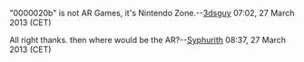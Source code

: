 "0000020b" is not AR Games, it's Nintendo
Zone.--[3dsguy](User:3dsguy "wikilink") 07:02, 27 March 2013 (CET)

All right thanks. then where would be the
AR?--[Syphurith](User:Syphurith "wikilink") 08:37, 27 March 2013 (CET)